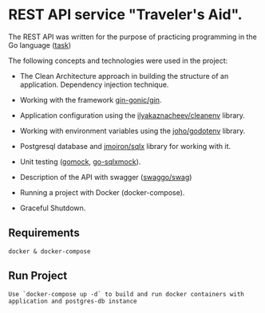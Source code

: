 # REST API service "Traveler's Aid".

The REST API was written for the purpose of practicing programming in the Go language ([task](TASK.md))

The following concepts and technologies were used in the project:

* The Clean Architecture approach in building the structure of an application. Dependency injection technique.

* Working with the framework <a href="https://github.com/gin-gonic/gin">gin-gonic/gin</a>.

* Application configuration using the <a href="https://github.com/ilyakaznacheev/cleanenv">ilyakaznacheev/cleanenv</a> library.

* Working with environment variables using the <a href="https://github.com/joho/godotenv">joho/godotenv</a> library.

* Postgresql database and <a href="https://github.com/jmoiron/sqlx">jmoiron/sqlx</a> library for working with it.

* Unit testing (<a href="github.com/golang/mock/gomock">gomock</a>, <a href="https://github.com/zhashkevych/go-sqlxmock">go-sqlxmock</a>).

* Description of the API with swagger (<a href="https://github.com/swaggo/swag">swaggo/swag</a>)

* Running a project with Docker (docker-compose).

* Graceful Shutdown.

## Requirements
```
docker & docker-compose
```

## Run Project
```
Use `docker-compose up -d` to build and run docker containers with application and postgres-db instance
```